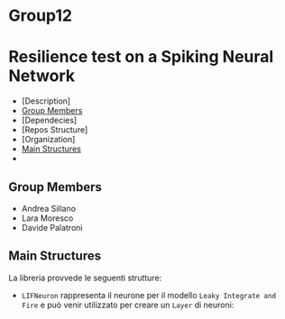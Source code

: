 # Group12
# Resilience test on a Spiking Neural Network
- [Description]
- [Group Members](#group-members)
- [Dependecies] 
- [Repos Structure]
- [Organization]
- [Main Structures](#main-structures)
- 

## Group Members
- Andrea Sillano
- Lara Moresco
- Davide Palatroni

## Main Structures
La libreria provvede le seguenti strutture:

- `LIFNeuron` rappresenta il neurone per il modello `Leaky Integrate and Fire` e può venir utilizzato per creare un `Layer` di neuroni:

```rust
```